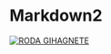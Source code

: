 # Markdown2

[![RODA GIHAGNETE](https://cbncuritiba.com.br/wp-content/uploads/2023/01/323716106_677799920476099_7883481388926567382_n-e1672778221623.jpg)](www.youtube.com)

